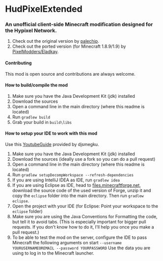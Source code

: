 # HudPixelExtended
### An unofficial client-side Minecraft modification designed for the Hypixel Network.

 1. Check out the original version by  [palechip](https://github.com/palechip/HudPixel).
 2. Check out the ported version (for Minecraft 1.8.9/1.9) by [PixelModders/Eladkay](https://github.com/PixelModders/HudPixel).

#### Contributing
This mod is open source and contributions are always welcome.

#### How to build/compile the mod
 1. Make sure you have the Java Development Kit (jdk) installed
 2. Download the sources
 3. Open a command line in the main directory (where this readme is located)
 4. Run `gradlew build`
 5. Grab your build in `build\libs`

#### How to setup your IDE to work with this mod 
Use this [YoutubeGuide](https://www.youtube.com/watch?v=PfmlNiHonV0) provided by djsmegku.
 1. Make sure you have the Java Development Kit (jdk) installed
 2. Download the sources (ideally use a fork so you can do a pull request)
 3. Open a command line in the main directory (where this readme is located)
 4. Run `gradlew setupDecompWorkspace --refresh-dependencies`
 5. If you are using IntelliJ IDEA as IDE, run `gradlew idea`
 6. If you are using Eclipse as IDE, head to [files.minecraftforge.net](http://files.minecraftforge.net), download the source code of the used version of Forge, unzip it and copy the `eclipse` folder into the main directory. Then run `gradlew eclipse`.
 7. Open the project with your IDE (for Eclipse: Point your workspace to the `eclipse` folder)
 8. Make sure you are using the Java Conventions for Formatting the code, but tell it to avoid tabs. (This is especially important for bigger pull requests. If you don't know how to do it, I'll help you once you make a pull request.)
 9. To be able to test the mod on the server, configure the IDE to pass Minecraft the following arguments on start `--username YOURUSERNAMEOREMAIL --password YOURPASSWORD` Use the data you are using to log in to the Minecraft launcher.
